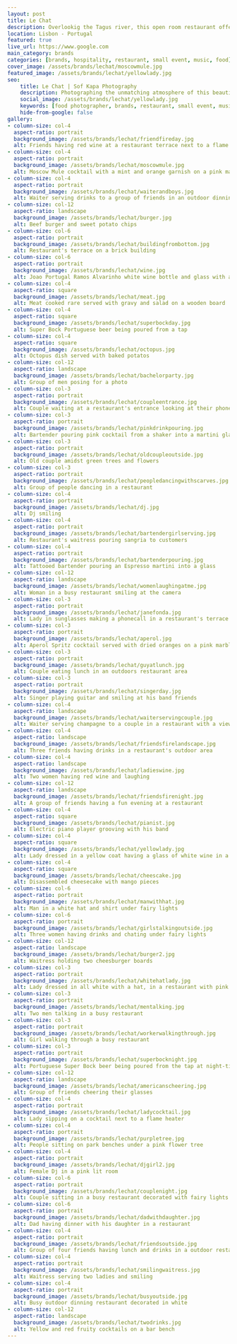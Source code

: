 ```yaml
---
layout: post
title: Le Chat
description: Overlookig the Tagus river, this open room restaurant offers great views, food and atmosphere to its customers
location: Lisbon - Portugal
featured: true
live_url: https://www.google.com
main_category: brands
categories: [brands, hospitality, restaurant, small event, music, food]
cover_image: /assets/brands/lechat/moscowmule.jpg
featured_image: /assets/brands/lechat/yellowlady.jpg
seo:
    title: Le Chat | Sof Kapa Photography
    description: Photographing the unmatching atmosphere of this beautiful open room restaurant overlooking the Tagus river
    social_image: /assets/brands/lechat/yellowlady.jpg
    keywords: [food photographer, brands, restaurant, small event, music, lisbon]
    hide-from-google: false 
gallery:
- column-size: col-4
  aspect-ratio: portrait
  background_image: /assets/brands/lechat/friendfireday.jpg
  alt: Friends having red wine at a restaurant terrace next to a flame heater
- column-size: col-4
  aspect-ratio: portrait
  background_image: /assets/brands/lechat/moscowmule.jpg
  alt: Moscow Mule cocktail with a mint and orange garnish on a pink marble bench
- column-size: col-4
  aspect-ratio: portrait
  background_image: /assets/brands/lechat/waiterandboys.jpg
  alt: Waiter serving drinks to a group of friends in an outdoor dinning area
- column-size: col-12
  aspect-ratio: landscape
  background_image: /assets/brands/lechat/burger.jpg
  alt: Beef burger and sweet potato chips
- column-size: col-6
  aspect-ratio: portrait
  background_image: /assets/brands/lechat/buildingfrombottom.jpg
  alt: Restaurant's terrace on a brick building 
- column-size: col-6
  aspect-ratio: portrait
  background_image: /assets/brands/lechat/wine.jpg
  alt: Joao Portugal Ramos Alvarinho white wine bottle and glass with a banana plant backdrop
- column-size: col-4
  aspect-ratio: square
  background_image: /assets/brands/lechat/meat.jpg
  alt: Meat cooked rare served with gravy and salad on a wooden board
- column-size: col-4
  aspect-ratio: square
  background_image: /assets/brands/lechat/superbockday.jpg
  alt: Super Bock Portuguese beer being poured from a tap 
- column-size: col-4
  aspect-ratio: square
  background_image: /assets/brands/lechat/octopus.jpg
  alt: Octopus dish served with baked potatos
- column-size: col-12
  aspect-ratio: landscape
  background_image: /assets/brands/lechat/bachelorparty.jpg
  alt: Group of men posing for a photo 
- column-size: col-3
  aspect-ratio: portrait
  background_image: /assets/brands/lechat/coupleentrance.jpg
  alt: Couple waiting at a restaurant's entrance looking at their phones 
- column-size: col-3
  aspect-ratio: portrait
  background_image: /assets/brands/lechat/pinkdrinkpouring.jpg
  alt: Bartender pouring pink cocktail from a shaker into a martini glass
- column-size: col-3
  aspect-ratio: portrait
  background_image: /assets/brands/lechat/oldcoupleoutside.jpg
  alt: Old couple amidst green trees and flowers
- column-size: col-3
  aspect-ratio: portrait
  background_image: /assets/brands/lechat/peopledancingwithscarves.jpg
  alt: Group of people dancing in a restaurant
- column-size: col-4
  aspect-ratio: portrait
  background_image: /assets/brands/lechat/dj.jpg
  alt: Dj smiling
- column-size: col-4
  aspect-ratio: portrait
  background_image: /assets/brands/lechat/bartendergirlserving.jpg
  alt: Restaurant's waitress pouring sangria to customers
- column-size: col-4
  aspect-ratio: portrait
  background_image: /assets/brands/lechat/bartenderpouring.jpg
  alt: Tattooed bartender pouring an Espresso martini into a glass
- column-size: col-12
  aspect-ratio: landscape
  background_image: /assets/brands/lechat/womenlaughingatme.jpg
  alt: Woman in a busy restaurant smiling at the camera
- column-size: col-3
  aspect-ratio: portrait
  background_image: /assets/brands/lechat/janefonda.jpg
  alt: Lady in sunglasses making a phonecall in a restaurant's terrace
- column-size: col-3
  aspect-ratio: portrait
  background_image: /assets/brands/lechat/aperol.jpg
  alt: Aperol Spritz cocktail served with dried oranges on a pink marble bench
- column-size: col-3
  aspect-ratio: portrait
  background_image: /assets/brands/lechat/guyatlunch.jpg
  alt: Couple eating lunch in an outdoors restaurant area
- column-size: col-3
  aspect-ratio: portrait
  background_image: /assets/brands/lechat/singerday.jpg
  alt: Singer playing guitar and smiling at his band friends
- column-size: col-4
  aspect-ratio: landscape
  background_image: /assets/brands/lechat/waiterservingcouple.jpg
  alt: Waiter serving champagne to a couple in a restaurant with a view
- column-size: col-4
  aspect-ratio: landscape
  background_image: /assets/brands/lechat/friendsfirelandscape.jpg
  alt: Three friends having drinks in a restaurant's outdoor area
- column-size: col-4
  aspect-ratio: landscape
  background_image: /assets/brands/lechat/ladieswine.jpg
  alt: Two women having red wine and laughing
- column-size: col-12
  aspect-ratio: landscape
  background_image: /assets/brands/lechat/friendsfirenight.jpg
  alt: A group of friends having a fun evening at a restaurant
- column-size: col-4
  aspect-ratio: square
  background_image: /assets/brands/lechat/pianist.jpg
  alt: Electric piano player grooving with his band
- column-size: col-4
  aspect-ratio: square
  background_image: /assets/brands/lechat/yellowlady.jpg
  alt: Lady dressed in a yellow coat having a glass of white wine in a restaurant's terrace
- column-size: col-4
  aspect-ratio: square
  background_image: /assets/brands/lechat/cheescake.jpg
  alt: Disassembled cheesecake with mango pieces
- column-size: col-6
  aspect-ratio: portrait
  background_image: /assets/brands/lechat/manwithhat.jpg
  alt: Man in a white hat and shirt under fairy lights
- column-size: col-6
  aspect-ratio: portrait
  background_image: /assets/brands/lechat/girlstalkingoutside.jpg
  alt: Three women having drinks and chating under fairy lights
- column-size: col-12
  aspect-ratio: landscape
  background_image: /assets/brands/lechat/burger2.jpg
  alt: Waitress holding two cheesburger boards
- column-size: col-3
  aspect-ratio: portrait
  background_image: /assets/brands/lechat/whitehatlady.jpg
  alt: Lady dressed in all white with a hat, in a restaurant with pink lighting
- column-size: col-3
  aspect-ratio: portrait
  background_image: /assets/brands/lechat/mentalking.jpg
  alt: Two men talking in a busy restaurant
- column-size: col-3
  aspect-ratio: portrait
  background_image: /assets/brands/lechat/workerwalkingthrough.jpg
  alt: Girl walking through a busy restaurant
- column-size: col-3
  aspect-ratio: portrait
  background_image: /assets/brands/lechat/superbocknight.jpg
  alt: Portuguese Super Bock beer being poured from the tap at night-time
- column-size: col-12
  aspect-ratio: landscape
  background_image: /assets/brands/lechat/americanscheering.jpg
  alt: Group of friends cheering their glasses
- column-size: col-4
  aspect-ratio: portrait
  background_image: /assets/brands/lechat/ladycocktail.jpg
  alt: Lady sipping on a cocktail next to a flame heater
- column-size: col-4
  aspect-ratio: portrait
  background_image: /assets/brands/lechat/purpletree.jpg
  alt: People sitting on park benches under a pink flower tree
- column-size: col-4
  aspect-ratio: portrait
  background_image: /assets/brands/lechat/djgirl2.jpg
  alt: Female Dj in a pink lit room
- column-size: col-6
  aspect-ratio: portrait
  background_image: /assets/brands/lechat/couplenight.jpg
  alt: Couple sitting in a busy restaurant decorated with fairy lights
- column-size: col-6
  aspect-ratio: portrait
  background_image: /assets/brands/lechat/dadwithdaughter.jpg
  alt: Dad having dinner with his daughter in a restaurant
- column-size: col-4
  aspect-ratio: portrait
  background_image: /assets/brands/lechat/friendsoutside.jpg
  alt: Group of four friends having lunch and drinks in a outdoor restaurant with a view
- column-size: col-4
  aspect-ratio: portrait
  background_image: /assets/brands/lechat/smilingwaitress.jpg
  alt: Waitress serving two ladies and smiling
- column-size: col-4
  aspect-ratio: portrait
  background_image: /assets/brands/lechat/busyoutside.jpg
  alt: Busy outdoor dinning restaurant decorated in white
- column-size: col-12
  aspect-ratio: landscape
  background_image: /assets/brands/lechat/twodrinks.jpg
  alt: Yellow and red fruity cocktails on a bar bench
---
```




